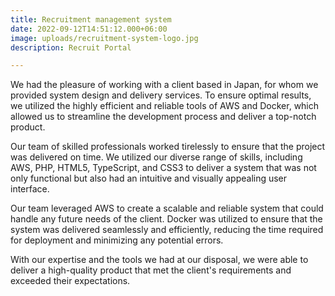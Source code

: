 ```yaml
---
title: Recruitment management system
date: 2022-09-12T14:51:12.000+06:00
image: uploads/recruitment-system-logo.jpg
description: Recruit Portal

---
```

We had the pleasure of working with a client based in Japan, for whom we provided system design and delivery services. To ensure optimal results, we utilized the highly efficient and reliable tools of AWS and Docker, which allowed us to streamline the development process and deliver a top-notch product.

Our team of skilled professionals worked tirelessly to ensure that the project was delivered on time. We utilized our diverse range of skills, including AWS, PHP, HTML5, TypeScript, and CSS3 to deliver a system that was not only functional but also had an intuitive and visually appealing user interface.

Our team leveraged AWS to create a scalable and reliable system that could handle any future needs of the client. Docker was utilized to ensure that the system was delivered seamlessly and efficiently, reducing the time required for deployment and minimizing any potential errors.

With our expertise and the tools we had at our disposal, we were able to deliver a high-quality product that met the client's requirements and exceeded their expectations.